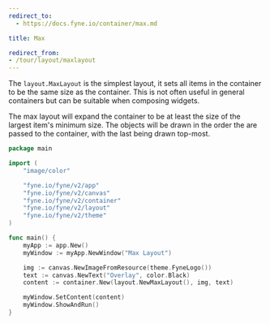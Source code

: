 ```yaml
---
redirect_to:
  - https://docs.fyne.io/container/max.md

title: Max

redirect_from:
- /tour/layout/maxlayout
---
```

The `layout.MaxLayout` is the simplest layout, it sets all items in
the container to be the same size as the container. This is not
often useful in general containers but can be suitable when composing
widgets.

The max layout will expand the container to be at least the size of the
largest item's minimum size. The objects will be drawn in the order
the are passed to the container, with the last being drawn top-most.

```go
package main

import (
	"image/color"

	"fyne.io/fyne/v2/app"
	"fyne.io/fyne/v2/canvas"
	"fyne.io/fyne/v2/container"
	"fyne.io/fyne/v2/layout"
	"fyne.io/fyne/v2/theme"
)

func main() {
	myApp := app.New()
	myWindow := myApp.NewWindow("Max Layout")

	img := canvas.NewImageFromResource(theme.FyneLogo())
	text := canvas.NewText("Overlay", color.Black)
	content := container.New(layout.NewMaxLayout(), img, text)

	myWindow.SetContent(content)
	myWindow.ShowAndRun()
}
```
